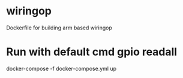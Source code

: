 # wiringop
Dockerfile for building arm based wiringop

# Run with default cmd gpio readall
docker-compose -f docker-compose.yml up
